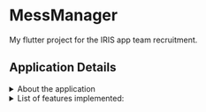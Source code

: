 # MessManager

My flutter project for the IRIS app team recruitment.

## Application Details
<details>
<summary>  About the application </summary>
<br> This app helps students register for their college food mess and grants them additional features like viewing menus and food options, requesting a mess change, and managing their mess finances. It makes the whole process simple, straightforward, and easy to use. With MessManager, managing your college food mess is simple, convenient, and stress-free
</details>

<details>
  <summary>
    List of features implemented:
  </summary>
  <br>
 Role based login:
    
 Both the user and admin can open their corresponnding section the app using the same page. 
 <br><br>
 <img src="/assets/icon/Screenshot_1705234025.png" alt="My Image" width="170" height="350"> 
   <br>
  ##  User: 
  
  User Registration:
    The user must sign up for the mess for the first time through the signup :<br>
    Once the sign up is done, user has to register for the mess,<br>
    which incudes chosing the mess, selecting the data and the corresponding mess balance.
    <br>
    <br>
    <img src="/assets/icon/signup_user.png" alt="My Image" width="170" height="350"> -> <img src="/assets/icon/Landingpage_user.png" alt="My Image" width="170" height="350"> -> <img src="/assets/icon/messbalance_and_date.png" alt="My Image" width="170" height="350"> -> <img src="/assets/icon/available_mess.png" alt="My Image" width="170" height="350"> -> <img src="/assets/icon/confirming_mess_regiistration.png" alt="My Image" width="170" height="350">
<br> Finally after registering the User detail along with the mess detail will be shown.
<br><br>
<img src="/assets/icon/messdetails_and_user_details.png" alt="My Image" width="170" height="350">
## Admin


  <details>
    <summary>
      Mess Registration:
    </summary>
  </details>
    <br>
  <details>
    <summary>
      Mess Change:
    </summary>
  </details>
</details>
